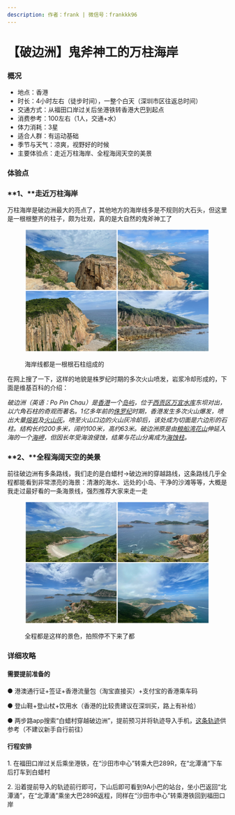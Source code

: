 ```yaml
---
description: 作者：frank | 微信号：frankkk96
---
```


# 【破边洲】鬼斧神工的万柱海岸

### 概况

* 地点：香港
* 时长：4小时左右（徒步时间），一整个白天（深圳市区往返总时间）
* 交通方式：从福田口岸过关后坐港铁转香港大巴到起点
* 消费参考：100左右（1人，交通+水）
* 体力消耗：3星
* 适合人群：有运动基础
* 季节与天气：凉爽，视野好的时候
* 主要体验点：走近万柱海岸、全程海阔天空的美景

### 体验点

### **1、**走近万柱海岸

万柱海岸是破边洲最大的亮点了，其他地方的海岸线多是不规则的大石头，但这里是一根根整齐的柱子，颇为壮观，真的是大自然的鬼斧神工了

<figure><img src="../../.gitbook/assets/下载 (6).jpg" alt=""><figcaption><p>海岸线都是一根根石柱组成的</p></figcaption></figure>

在网上搜了一下，这样的地貌是株罗纪时期的多次火山喷发，岩浆冷却形成的，下面是维基百科的介绍：

_破边洲（英语：Po Pin Chau）是_[_香港_](https://zh.wikipedia.org/wiki/%E9%A6%99%E6%B8%AF)_一个_[_岛屿_](https://zh.wikipedia.org/wiki/%E9%A6%99%E6%B8%AF%E5%B3%B6%E5%B6%BC)_，位于_[_西贡区_](https://zh.wikipedia.org/wiki/%E8%A5%BF%E8%B2%A2%E5%8D%80)[_万宜水库_](https://zh.wikipedia.org/wiki/%E8%90%AC%E5%AE%9C%E6%B0%B4%E5%BA%AB)_东坝对出，以六角石柱的奇观而著名。1亿多年前的_[_侏罗纪_](https://zh.wikipedia.org/wiki/%E4%BE%8F%E7%BE%85%E7%B4%80)_时期，香港发生多次火山爆发，喷出大量_[_熔岩_](https://zh.wikipedia.org/wiki/%E7%86%94%E5%B2%A9)_及_[_火山灰_](https://zh.wikipedia.org/wiki/%E7%81%AB%E5%B1%B1%E7%81%B0)_。喷至火山口边的火山灰冷却后，该处成为切面是六边形的石柱。结构长约200多米，阔约100米，高约63米。破边洲原是由_[_粮船湾_](https://zh.wikipedia.org/wiki/%E7%B3%A7%E8%88%B9%E7%81%A3)[_花山_](https://zh.wikipedia.org/w/index.php?title=%E8%8A%B1%E5%B1%B1\_\(%E9%A6%99%E6%B8%AF\)\&action=edit\&redlink=1)_伸延入海的一个_[_海岬_](https://zh.wikipedia.org/wiki/%E6%B5%B7%E5%B2%AC)_，但因长年受海浪侵蚀，结果与花山分离成为_[_海蚀柱_](https://zh.wikipedia.org/wiki/%E6%B5%B7%E8%9A%80%E6%9F%B1)_。_

### **2、**全程海阔天空的美景

前往破边洲有多条路线，我们走的是白蜡村->破边洲的穿越路线，这条路线几乎全程都能看到非常漂亮的海景：清澈的海水、远处的小岛、干净的沙滩等等，大概是我走过最好看的一条海景线，强烈推荐大家来走一走

<figure><img src="../../.gitbook/assets/下载 (7).jpg" alt=""><figcaption><p>全程都是这样的景色，拍照停不下来了都</p></figcaption></figure>

### 详细攻略

#### **需要提前准备的**

● 港澳通行证+签证+香港流量包（淘宝直接买）+支付宝的香港乘车码

● 登山鞋+登山杖+饮用水（香港的比较贵建议在深圳买，路上有补给）

● 两步路app搜索“白蜡村穿越破边洲”，提前预习并将轨迹导入手机，[这条轨迹](https://www.2bulu.com/track/t-ALFcJDuZUqbp%2FR2KBg5Tzw%3D%3D.htm)供参考（不建议新手自行前往）

#### **行程安排**

1\.  在福田口岸过关后乘坐港铁，在“沙田市中心”转乘大巴289R，在“北潭涌”下车后打车到白蜡村

2\.  沿着提前导入的轨迹前行即可，下山后即可看到9A小巴的站台，坐小巴返回“北潭涌”，在“北潭涌”乘坐大巴289R返程，同样在“沙田市中心”转乘港铁回到福田口岸
